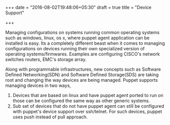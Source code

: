 +++
date = "2016-08-02T19:48:06+05:30"
draft = true
title = "Device Support"

+++

Managing configurations on systems running common operating systems such as windows, linux, os x, where puppet agent application  can be installed is easy.  Its a completely different beast when it comes to   managing configurations on  devices running their own specialized version of operating systems/firmwares. Examples are configuring CISCO's network switches routers, EMC's storage array.

Along with programmable infrastructures, new concepts such as Software Defined Networking(SDN) and Software Defined Storage(SDS) are taking root and changing the way devices are being managed. Puppet supports managing devices in two ways,

1. Devices that are based on linux and have puppet agent ported to run on those can be configured the same way as other generic systems.
1. Sub set of devices that do not have puppet agent can still be configured with puppet's device support over ssh/telnet. For such devices, puppet uses push instead of pull approach.
